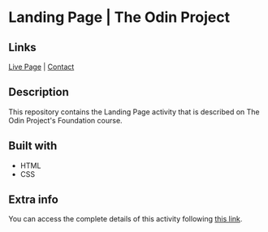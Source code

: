 # Landing Page | The Odin Project
## Links
[Live Page](https://vlaurencena.github.io/the-odin-project-landing-page/) | [Contact](mailto:victorlaurencena@gmail.com)
## Description
This repository contains the Landing Page activity that is described on The Odin Project's Foundation course.
## Built with
* HTML
* CSS
## Extra info
You can access the complete details of this activity following [this link](https://www.theodinproject.com/paths/foundations/courses/foundations/lessons/landing-page).

